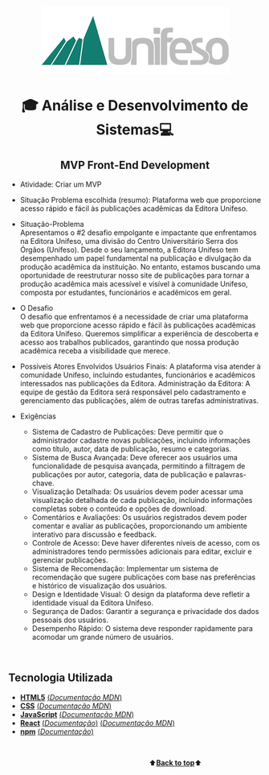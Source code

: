 <a name="back-to-top">
<p align="center">
    <img src="public/images/logoUnifeso.png" alt="unifeso-logo">
</p>
<h1 align="center">🎓
    Análise e Desenvolvimento de Sistemas💻
</h1>
<h2 align="center">
    MVP Front-End Development
</h2>




- Atividade: Criar um MVP
- Situação Problema escolhida (resumo): Plataforma web que proporcione acesso rápido e fácil às publicações acadêmicas da Editora Unifeso. 


- Situação-Problema <br>
Apresentamos o #2 desafio empolgante e impactante que enfrentamos na Editora Unifeso, uma divisão do Centro Universitário Serra dos Órgãos (Unifeso). Desde o seu lançamento, a Editora Unifeso tem desempenhado um papel fundamental na publicação e divulgação da produção acadêmica da instituição. No entanto, estamos buscando uma oportunidade de reestruturar nosso site de publicações para tornar a produção acadêmica mais acessível e visível à comunidade Unifeso, composta por estudantes, funcionários e acadêmicos em geral.

- O Desafio <br>
O desafio que enfrentamos é a necessidade de criar uma plataforma web que proporcione acesso rápido e fácil às publicações acadêmicas da Editora Unifeso. Queremos simplificar a experiência de descoberta e acesso aos trabalhos publicados, garantindo que nossa produção acadêmica receba a visibilidade que merece.

- Possíveis Atores Envolvidos
Usuários Finais: A plataforma visa atender à comunidade Unifeso, incluindo estudantes, funcionários e acadêmicos interessados nas publicações da Editora.
Administração da Editora: A equipe de gestão da Editora será responsável pelo cadastramento e gerenciamento das publicações, além de outras tarefas administrativas.

- Exigências
    - Sistema de Cadastro de Publicações: Deve permitir que o administrador cadastre novas publicações, incluindo informações como título, autor, data de publicação, resumo e categorias.
    - Sistema de Busca Avançada: Deve oferecer aos usuários uma funcionalidade de pesquisa avançada, permitindo a filtragem de publicações por autor, categoria, data de publicação e palavras-chave.
    - Visualização Detalhada: Os usuários devem poder acessar uma visualização detalhada de cada publicação, incluindo informações completas sobre o conteúdo e opções de download.
    - Comentários e Avaliações: Os usuários registrados devem poder comentar e avaliar as publicações, proporcionando um ambiente interativo para discussão e feedback.
    - Controle de Acesso: Deve haver diferentes níveis de acesso, com os administradores tendo permissões adicionais para editar, excluir e gerenciar publicações.
    - Sistema de Recomendação: Implementar um sistema de recomendação que sugere publicações com base nas preferências e histórico de visualização dos usuários.
    - Design e Identidade Visual: O design da plataforma deve refletir a identidade visual da Editora Unifeso.
    - Segurança de Dados: Garantir a segurança e privacidade dos dados pessoais dos usuários.
    - Desempenho Rápido: O sistema deve responder rapidamente para acomodar um grande número de usuários.


</br>

## Tecnologia Utilizada

- [**HTML5**](https://html.spec.whatwg.org/)    [(*Documentação MDN*)](https://developer.mozilla.org/pt-BR/docs/Web/HTML)
- [**CSS**](https://www.w3.org/Style/CSS/)    [(*Documentação MDN*)](https://developer.mozilla.org/en-US/docs/Web/CSS/Reference)
- [**JavaScript**](https://www.javascript.com/)    [(*Documentação MDN*)](https://developer.mozilla.org/pt-BR/docs/Web/JavaScript)
- [**React**](https://reactjs.org/)    [(*Documentação*)](https://reactjs.org/tutorial/tutorial.html)    [(*Documentação MDN*)](https://developer.mozilla.org/pt-BR/docs/Learn/Tools_and_testing/Client-side_JavaScript_frameworks/React_getting_started)
- [**npm**](https://www.npmjs.com/)    [(*Documentação*)](https://docs.npmjs.com/)      

<br>

&emsp;&emsp;&emsp;&emsp;&emsp;&emsp;&emsp;&emsp;&emsp;&emsp;&emsp;&emsp;&emsp;&emsp;&emsp;&emsp;&emsp;&emsp;&emsp;&emsp;⬆️[**Back to top**](#back-to-top)⬆️